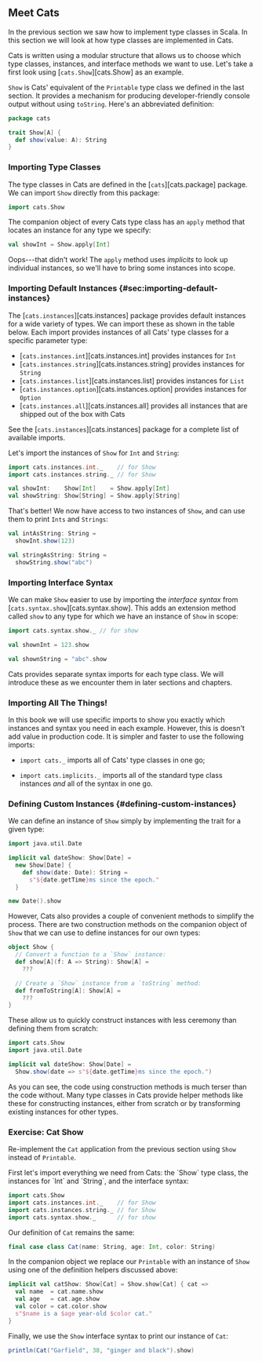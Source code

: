 ## Meet Cats

In the previous section we saw how to implement type classes in Scala.
In this section we will look at how type classes are implemented in Cats.

Cats is written using a modular structure
that allows us to choose which type classes, instances,
and interface methods we want to use.
Let's take a first look using [`cats.Show`][cats.Show] as an example.

`Show` is Cats' equivalent of
the `Printable` type class we defined in the last section.
It provides a mechanism for producing
developer-friendly console output without using `toString`.
Here's an abbreviated definition:

```scala
package cats

trait Show[A] {
  def show(value: A): String
}
```

### Importing Type Classes

The type classes in Cats are defined in the [`cats`][cats.package] package.
We can import `Show` directly from this package:

```scala mdoc:silent
import cats.Show
```

The companion object of every Cats type class has an `apply` method
that locates an instance for any type we specify:

```scala mdoc:fail
val showInt = Show.apply[Int]
```

Oops---that didn't work!
The `apply` method uses *implicits* to look up individual instances,
so we'll have to bring some instances into scope.

### Importing Default Instances {#sec:importing-default-instances}

The [`cats.instances`][cats.instances] package
provides default instances for a wide variety of types.
We can import these as shown in the table below.
Each import provides instances of all Cats' type classes
for a specific parameter type:

- [`cats.instances.int`][cats.instances.int] provides instances for `Int`
- [`cats.instances.string`][cats.instances.string] provides instances for `String`
- [`cats.instances.list`][cats.instances.list] provides instances for `List`
- [`cats.instances.option`][cats.instances.option] provides instances for `Option`
- [`cats.instances.all`][cats.instances.all] provides all instances that are shipped out of the box with Cats

See the [`cats.instances`][cats.instances] package
for a complete list of available imports.

Let's import the instances of `Show` for `Int` and `String`:

```scala mdoc:silent
import cats.instances.int._    // for Show
import cats.instances.string._ // for Show

val showInt:    Show[Int]    = Show.apply[Int]
val showString: Show[String] = Show.apply[String]
```

That's better! We now have access to two instances of `Show`,
and can use them to print `Ints` and `Strings`:

```scala mdoc
val intAsString: String =
  showInt.show(123)

val stringAsString: String =
  showString.show("abc")
```

### Importing Interface Syntax

We can make `Show` easier to use by
importing the *interface syntax* from [`cats.syntax.show`][cats.syntax.show].
This adds an extension method called `show`
to any type for which we have an instance of `Show` in scope:

```scala mdoc:silent
import cats.syntax.show._ // for show
```

```scala mdoc
val shownInt = 123.show

val shownString = "abc".show
```

Cats provides separate syntax imports for each type class.
We will introduce these as we encounter them in later sections and chapters.

### Importing All The Things!

In this book we will use specific imports to show you
exactly which instances and syntax you need in each example.
However, this is doesn't add value in production code.
It is simpler and faster to use the following imports:

- `import cats._` imports all of Cats' type classes in one go;

- `import cats.implicits._` imports
  all of the standard type class instances
  *and* all of the syntax in one go.


### Defining Custom Instances {#defining-custom-instances}

We can define an instance of `Show`
simply by implementing the trait for a given type:

```scala mdoc:silent
import java.util.Date

implicit val dateShow: Show[Date] =
  new Show[Date] {
    def show(date: Date): String =
      s"${date.getTime}ms since the epoch."
  }
```
```scala mdoc
new Date().show
```

However, Cats also provides
a couple of convenient methods to simplify the process.
There are two construction methods on the companion object of `Show`
that we can use to define instances for our own types:

```scala
object Show {
  // Convert a function to a `Show` instance:
  def show[A](f: A => String): Show[A] =
    ???

  // Create a `Show` instance from a `toString` method:
  def fromToString[A]: Show[A] =
    ???
}
```

These allow us to quickly construct instances
with less ceremony than defining them from scratch:

```scala mdoc:reset:invisible
import cats.Show
import java.util.Date
```
```scala mdoc:silent
implicit val dateShow: Show[Date] =
  Show.show(date => s"${date.getTime}ms since the epoch.")
```

As you can see, the code using construction methods
is much terser than the code without.
Many type classes in Cats provide helper methods like these
for constructing instances, either from scratch
or by transforming existing instances for other types.

### Exercise: Cat Show

Re-implement the `Cat` application from the previous section
using `Show` instead of `Printable`.

<div class="solution">
First let's import everything we need from Cats:
the `Show` type class,
the instances for `Int` and `String`,
and the interface syntax:

```scala mdoc:reset-object:silent
import cats.Show
import cats.instances.int._    // for Show
import cats.instances.string._ // for Show
import cats.syntax.show._      // for show
```

Our definition of `Cat` remains the same:

```scala mdoc:silent
final case class Cat(name: String, age: Int, color: String)
```

In the companion object we replace our `Printable` with an instance of `Show`
using one of the definition helpers discussed above:

```scala mdoc:silent
implicit val catShow: Show[Cat] = Show.show[Cat] { cat =>
  val name  = cat.name.show
  val age   = cat.age.show
  val color = cat.color.show
  s"$name is a $age year-old $color cat."
}
```

Finally, we use the `Show` interface syntax to print our instance of `Cat`:

```scala mdoc
println(Cat("Garfield", 38, "ginger and black").show)
```
</div>
